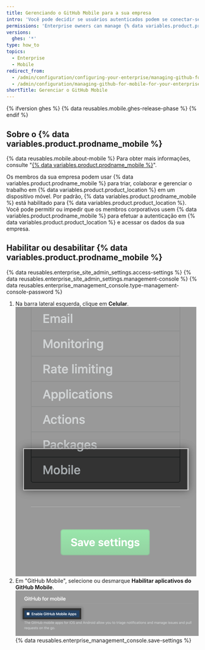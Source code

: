 ```yaml
---
title: Gerenciando o GitHub Mobile para a sua empresa
intro: 'Você pode decidir se usuários autenticados podem se conectar-se a {% data variables.product.product_location %} com {% data variables.product.prodname_mobile %}.'
permissions: 'Enterprise owners can manage {% data variables.product.prodname_mobile %} for an enterprise on {% data variables.product.product_name %}.'
versions:
  ghes: '*'
type: how_to
topics:
  - Enterprise
  - Mobile
redirect_from:
  - /admin/configuration/configuring-your-enterprise/managing-github-for-mobile-for-your-enterprise
  - /admin/configuration/managing-github-for-mobile-for-your-enterprise
shortTitle: Gerenciar o GitHub Mobile
---
```


{% ifversion ghes %}
{% data reusables.mobile.ghes-release-phase %}
{% endif %}

## Sobre o {% data variables.product.prodname_mobile %}

{% data reusables.mobile.about-mobile %} Para obter mais informações, consulte "[{% data variables.product.prodname_mobile %}](/get-started/using-github/github-mobile)".

Os membros da sua empresa podem usar {% data variables.product.prodname_mobile %} para triar, colaborar e gerenciar o trabalho em {% data variables.product.product_location %} em um dispositivo móvel. Por padrão, {% data variables.product.prodname_mobile %} está habilitado para {% data variables.product.product_location %}. Você pode permitir ou impedir que os membros corporativos usem {% data variables.product.prodname_mobile %} para efetuar a autenticação em {% data variables.product.product_location %} e acessar os dados da sua empresa.

## Habilitar ou desabilitar {% data variables.product.prodname_mobile %}

{% data reusables.enterprise_site_admin_settings.access-settings %}
{% data reusables.enterprise_site_admin_settings.management-console %}
{% data reusables.enterprise_management_console.type-management-console-password %}
1. Na barra lateral esquerda, clique em **Celular**. !["Celular" na barra lateral esquerda para o console de gerenciamento de {% data variables.product.prodname_ghe_server %}](/assets/images/enterprise/management-console/click-mobile.png)
1. Em "GitHub Mobile", selecione ou desmarque **Habilitar aplicativos do GitHub Mobile**. ![Caixa de seleção para "Habilitar os aplicativos do GitHub móvel" no console de gerenciamento de {% data variables.product.prodname_ghe_server %}](/assets/images/enterprise/management-console/select-enable-github-mobile-apps.png)
{% data reusables.enterprise_management_console.save-settings %}
